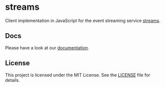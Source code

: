 # streams

Client implementation in JavaScript for the event streaming service [streams](https://github.com/fraym/streams).

## Docs

Please have a look at our [documentation](https://docs.freym.becklyn.app/docs).

## License

This project is licensed under the MIT License. See the [LICENSE](LICENSE) file for details.
